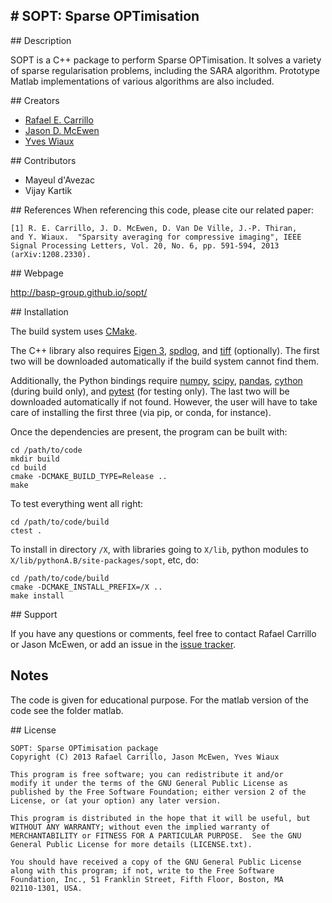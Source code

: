 
# SOPT: Sparse OPTimisation
------------------------------------------------------------------

## Description

SOPT is a C++ package to perform Sparse OPTimisation. It solves a variety of sparse regularisation
problems, including the SARA algorithm. Prototype Matlab implementations of various algorithms are
also included.

## Creators

* [Rafael E. Carrillo](http://people.epfl.ch/rafael.carrillo)
* [Jason D. McEwen](http://www.jasonmcewen.org)
* [Yves Wiaux](http://basp.eps.hw.ac.uk)

## Contributors

* Mayeul d'Avezac
* Vijay Kartik

## References
When referencing this code, please cite our related paper:

    [1] R. E. Carrillo, J. D. McEwen, D. Van De Ville, J.-P. Thiran,
    and Y. Wiaux.  "Sparsity averaging for compressive imaging", IEEE
    Signal Processing Letters, Vol. 20, No. 6, pp. 591-594, 2013
    (arXiv:1208.2330).

## Webpage

http://basp-group.github.io/sopt/

## Installation

The build system uses [CMake](https://cmake.org/).

The C++ library also requires [Eigen 3](http://eigen.tuxfamily.org/index.php?title=Main_Page),
[spdlog](https://github.com/gabime/spdlog), and [tiff](http://www.remotesensing.org/libtiff/)
(optionally). The first two will be downloaded automatically if the build system cannot find them.

Additionally, the Python bindings require [numpy](http://www.numpy.org/),
[scipy](https://www.scipy.org/), [pandas](http://pandas.pydata.org/), [cython](http://cython.org/)
(during build only), and [pytest](http://doc.pytest.org/en/latest/) (for testing only). The last
two will be downloaded automatically if not found. However, the user will have to take care of
installing the first three (via pip, or conda, for instance).

Once the dependencies are present, the program can be built with:

```
cd /path/to/code
mkdir build
cd build
cmake -DCMAKE_BUILD_TYPE=Release ..
make
```

To test everything went all right:

```
cd /path/to/code/build
ctest .
```

To install in directory `/X`, with libraries going to `X/lib`, python modules to
`X/lib/pythonA.B/site-packages/sopt`, etc, do:

```
cd /path/to/code/build
cmake -DCMAKE_INSTALL_PREFIX=/X ..
make install
```


## Support

If you have any questions or comments, feel free to contact Rafael Carrillo or Jason McEwen, or add
an issue in the [issue tracker](https://github.com/astro-informatics/sopt/issues).

## Notes

The code is given for educational purpose. For the matlab version of the code see the folder matlab.

## License

    SOPT: Sparse OPTimisation package
    Copyright (C) 2013 Rafael Carrillo, Jason McEwen, Yves Wiaux
    
    This program is free software; you can redistribute it and/or
    modify it under the terms of the GNU General Public License as
    published by the Free Software Foundation; either version 2 of the
    License, or (at your option) any later version.
    
    This program is distributed in the hope that it will be useful, but
    WITHOUT ANY WARRANTY; without even the implied warranty of
    MERCHANTABILITY or FITNESS FOR A PARTICULAR PURPOSE.  See the GNU
    General Public License for more details (LICENSE.txt).
    
    You should have received a copy of the GNU General Public License
    along with this program; if not, write to the Free Software
    Foundation, Inc., 51 Franklin Street, Fifth Floor, Boston, MA
    02110-1301, USA.
